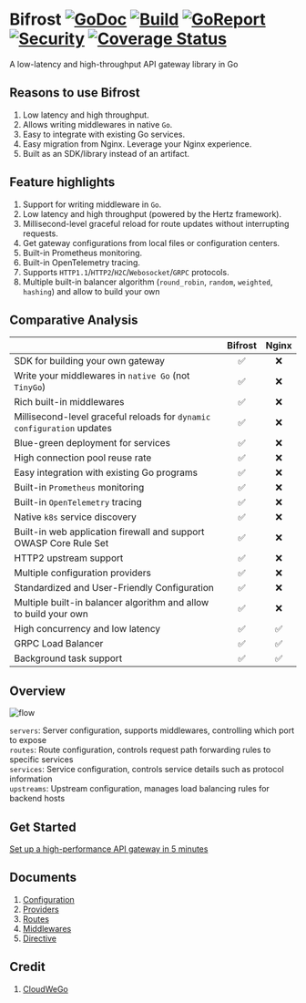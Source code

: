 # Bifrost [![GoDoc][doc-img]][doc] [![Build][ci-img]][ci] [![GoReport][report-img]][report] [![Security][security-img]][security] [![Coverage Status][cov-img]][cov]

A low-latency and high-throughput API gateway library in Go

## Reasons to use Bifrost

1. Low latency and high throughput.
1. Allows writing middlewares in native `Go`.
1. Easy to integrate with existing Go services.
1. Easy migration from Nginx. Leverage your Nginx experience.
1. Built as an SDK/library instead of an artifact.

## Feature highlights

1. Support for writing middleware in `Go`.
1. Low latency and high throughput (powered by the Hertz framework).
1. Millisecond-level graceful reload for route updates without interrupting requests.
1. Get gateway configurations from local files or configuration centers.
1. Built-in Prometheus monitoring.
1. Built-in OpenTelemetry tracing.
1. Supports `HTTP1.1`/`HTTP2`/`H2C`/`Webosocket`/`GRPC` protocols.
1. Multiple built-in balancer algorithm (`round_robin`, `random`, `weighted`, `hashing`) and allow to build your own

## Comparative Analysis

|                                                                        | Bifrost | Nginx |
| :--------------------------------------------------------------------- | :-----: | :---: |
| SDK for building your own gateway                                      |   ✅    |  ❌   |
| Write your middlewares in `native Go` (not `TinyGo`)                   |   ✅    |  ❌   |
| Rich built-in middlewares                                              |   ✅    |  ❌   |
| Millisecond-level graceful reloads for `dynamic configuration` updates |   ✅    |  ❌   |
| Blue-green deployment for services                                     |   ✅    |  ❌   |
| High connection pool reuse rate                                        |   ✅    |  ❌   |
| Easy integration with existing Go programs                             |   ✅    |  ❌   |
| Built-in `Prometheus` monitoring                                       |   ✅    |  ❌   |
| Built-in `OpenTelemetry` tracing                                       |   ✅    |  ❌   |
| Native `k8s` service discovery                                         |   ✅    |  ❌   |
| Built-in web application firewall and support OWASP Core Rule Set      |   ✅    |  ❌   |
| HTTP2 upstream support                                                 |   ✅    |  ❌   |
| Multiple configuration providers                                       |   ✅    |  ❌   |
| Standardized and User-Friendly Configuration                           |   ✅    |  ❌   |
| Multiple built-in balancer algorithm and allow to build your own       |   ✅    |  ❌   |
| High concurrency and low latency                                       |   ✅    |  ✅   |
| GRPC Load Balancer                                                     |   ✅    |  ✅   |
| Background task support                                                |   ✅    |  ✅   |

## Overview

![flow](/docs/images/bifrost_arch.png)

`servers`: Server configuration, supports middlewares, controlling which port to expose \
`routes`: Route configuration, controls request path forwarding rules to specific services \
`services`: Service configuration, controls service details such as protocol information \
`upstreams`: Upstream configuration, manages load balancing rules for backend hosts

## Get Started

[Set up a high-performance API gateway in 5 minutes](/docs/get_started.md)

## Documents

1. [Configuration](./docs/configuration.md)
1. [Providers](./docs/providers.md)
1. [Routes](./docs/routes.md)
1. [Middlewares](./docs/middlewares.md)
1. [Directive](./docs/directive.md)

## Credit

1. [CloudWeGo](https://www.cloudwego.io/)

[doc-img]: https://godoc.org/github.com/nite-coder/bifrost?status.svg
[doc]: https://pkg.go.dev/github.com/nite-coder/bifrost?tab=doc
[ci-img]: https://github.com/nite-coder/bifrost/actions/workflows/build.yml/badge.svg
[ci]: https://github.com/nite-coder/bifrost/actions
[report-img]: https://goreportcard.com/badge/github.com/nite-coder/bifrost
[report]: https://goreportcard.com/report/github.com/nite-coder/bifrost
[security-img]: https://github.com/nite-coder/bifrost/actions/workflows/codeql-analysis.yml/badge.svg
[security]: https://github.com/nite-coder/bifrost/security
[cov-img]: https://codecov.io/github/nite-coder/bifrost/graph/badge.svg
[cov]: https://codecov.io/github/nite-coder/bifrost
